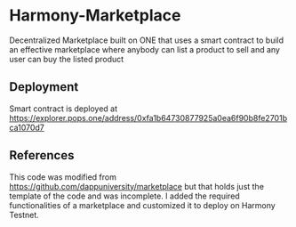 # Harmony-Marketplace
Decentralized Marketplace built on ONE that uses a smart contract to build an effective marketplace where anybody can list a product to sell and any user can buy the listed product

## Deployment
Smart contract is deployed at https://explorer.pops.one/address/0xfa1b64730877925a0ea6f90b8fe2701bca1070d7

## References
This code was modified from https://github.com/dappuniversity/marketplace but that holds just the template of the code and was incomplete.
I added the required functionalities of a marketplace and customized it to deploy on Harmony Testnet.
